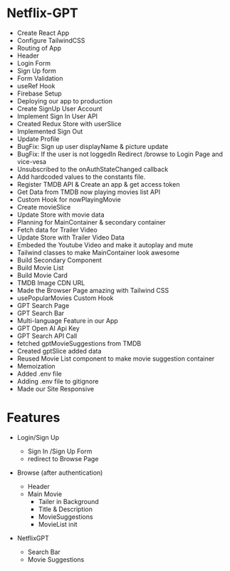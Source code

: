 # Netflix-GPT

- Create React App
- Configure TailwindCSS
- Routing of App
- Header
- Login Form
- Sign Up form
- Form Validation
- useRef Hook
- Firebase Setup
- Deploying our app to production
- Create SignUp User Account
- Implement Sign In User API
- Created Redux Store with userSlice
- Implemented Sign Out
- Update Profile
- BugFix: Sign up user displayName & picture update
- BugFix: If the user is not loggedIn Redirect /browse to Login Page and vice-vesa
- Unsubscribed to the onAuthStateChanged callback
- Add hardcoded values to the constants file.
- Register TMDB API & Create an app & get access token
- Get Data from TMDB now playing movies list API
- Custom Hook for nowPlayingMovie
- Create movieSlice
- Update Store with movie data
- Planning for MainContainer & secondary container
- Fetch data for Trailer Video 
- Update Store with Trailer Video Data 
- Embeded the Youtube Video and make it autoplay and mute
- Tailwind classes to make MainContainer look awesome
- Build Secondary Component
- Build Movie List
- Build Movie Card
- TMDB Image CDN URL
- Made the Browser Page amazing with Tailwind CSS
- usePopularMovies Custom Hook
- GPT Search Page
- GPT Search Bar
- Multi-language Feature in our App
- GPT Open AI Api Key
- GPT Search API Call
- fetched gptMovieSuggestions from TMDB 
- Created gptSlice added data
- Reused Movie List component to make movie suggestion container
- Memoization
- Added .env file 
- Adding .env file to gitignore
- Made our Site Responsive

# Features

- Login/Sign Up
  - Sign In /Sign Up Form
  - redirect to Browse Page

- Browse (after authentication)
  - Header
  - Main Movie
    - Tailer in Background
    - Title & Description
    - MovieSuggestions
    - MovieList init

- NetflixGPT
  - Search Bar
  - Movie Suggestions
